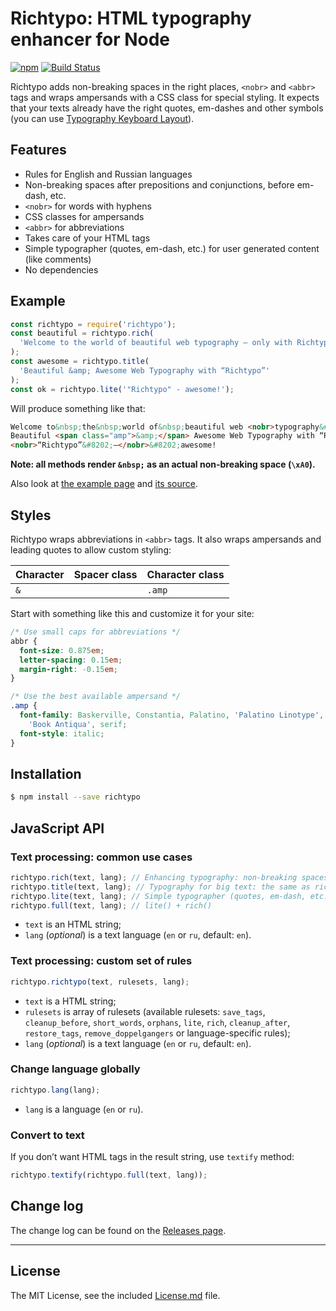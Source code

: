 # Richtypo: HTML typography enhancer for Node

[![npm](https://img.shields.io/npm/v/richtypo.svg)](https://www.npmjs.com/package/richtypo) [![Build Status](https://travis-ci.org/sapegin/richtypo.js.svg)](https://travis-ci.org/sapegin/richtypo.js)

Richtypo adds non-breaking spaces in the right places, `<nobr>` and `<abbr>` tags and wraps ampersands with a CSS class for special styling. It expects that your texts already have the right quotes, em-dashes and other symbols (you can use [Typography Keyboard Layout](http://ilyabirman.net/projects/typography-layout/)).

## Features

- Rules for English and Russian languages
- Non-breaking spaces after prepositions and conjunctions, before em-dash, etc.
- `<nobr>` for words with hyphens
- CSS classes for ampersands
- `<abbr>` for abbreviations
- Takes care of your HTML tags
- Simple typographer (quotes, em-dash, etc.) for user generated content (like comments)
- No dependencies

## Example

```javascript
const richtypo = require('richtypo');
const beautiful = richtypo.rich(
  'Welcome to the world of beautiful web typography — only with Richtypo.'
);
const awesome = richtypo.title(
  'Beautiful &amp; Awesome Web Typography with “Richtypo”'
);
const ok = richtypo.lite('"Richtypo" - awesome!');
```

Will produce something like that:

```html
Welcome to&nbsp;the&nbsp;world of&nbsp;beautiful web <nobr>typography&#8202;—</nobr>&#8202;only with&nbsp;Richtypo.
Beautiful <span class="amp">&amp;</span> Awesome Web Typography with “Richtypo”'
<nobr>“Richtypo”&#8202;—</nobr>&#8202;awesome!
```

**Note: all methods render `&nbsp;` as an actual non-breaking space (`\xA0`).**

Also look at [the example page](http://sapegin.github.io/richtypo.js/) and [its source](https://github.com/sapegin/richtypo.js/tree/master/example).

## Styles

Richtypo wraps abbreviations in `<abbr>` tags. It also wraps ampersands and leading quotes to allow custom styling:

| Character | Spacer class | Character class |
| --------- | ------------ | --------------- |
| `&`       |              | `.amp`          |

Start with something like this and customize it for your site:

```css
/* Use small caps for abbreviations */
abbr {
  font-size: 0.875em;
  letter-spacing: 0.15em;
  margin-right: -0.15em;
}

/* Use the best available ampersand */
.amp {
  font-family: Baskerville, Constantia, Palatino, 'Palatino Linotype',
    'Book Antiqua', serif;
  font-style: italic;
}
```

## Installation

```bash
$ npm install --save richtypo
```

## JavaScript API

### Text processing: common use cases

```javascript
richtypo.rich(text, lang); // Enhancing typography: non-breaking spaces, abbreviations
richtypo.title(text, lang); // Typography for big text: the same as rich and ampersands
richtypo.lite(text, lang); // Simple typographer (quotes, em-dash, etc.) for user generated content (e.g. comments)
richtypo.full(text, lang); // lite() + rich()
```

- `text` is an HTML string;
- `lang` (_optional_) is a text language (`en` or `ru`, default: `en`).

### Text processing: custom set of rules

```javascript
richtypo.richtypo(text, rulesets, lang);
```

- `text` is a HTML string;
- `rulesets` is array of rulesets (available rulesets: `save_tags`, `cleanup_before`, `short_words`, `orphans`, `lite`, `rich`, `cleanup_after`, `restore_tags`, `remove_doppelgangers` or language-specific rules);
- `lang` (_optional_) is a text language (`en` or `ru`, default: `en`).

### Change language globally

```javascript
richtypo.lang(lang);
```

- `lang` is a language (`en` or `ru`).

### Convert to text

If you don’t want HTML tags in the result string, use `textify` method:

```javascript
richtypo.textify(richtypo.full(text, lang));
```

## Change log

The change log can be found on the [Releases page](https://github.com/sapegin/richtypo.js/releases).

---

## License

The MIT License, see the included [License.md](License.md) file.
